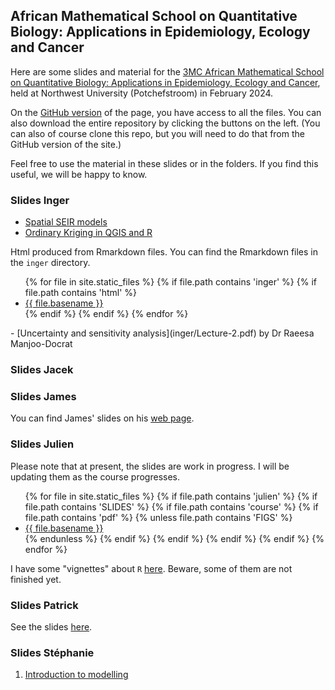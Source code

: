 ## African Mathematical School on Quantitative Biology: Applications in Epidemiology, Ecology and Cancer
 
Here are some slides and material for the [3MC African Mathematical School on Quantitative Biology: Applications in Epidemiology, Ecology and Cancer](https://natural-sciences.nwu.ac.za/paa/3MC-School-2024), held at Northwest University (Potchefstroom) in February 2024.

On the [GitHub version](https://github.com/julien-arino/3MC-2024-02-Potch/) of the page, you have access to all the files. You can also download the entire repository by clicking the buttons on the left. (You can also of course clone this repo, but you will need to do that from the GitHub version of the site.)

Feel free to use the material in these slides or in the folders. If you find this useful, we will be happy to know.

### Slides Inger

- [Spatial SEIR models](inger/SS.pdf)
- [Ordinary Kriging in QGIS and R](inger/RThiede_OrdinaryKriging.pdf)

Html produced from Rmarkdown files. You can find the Rmarkdown files in the `inger` directory.
<ul>
{% for file in site.static_files %}
  {% if file.path contains 'inger' %}
    {% if file.path contains 'html' %}
      <li><a href="https://julien-arino.github.io/3MC-2024-02-Potch/inger/{{ file.basename }}.html">{{ file.basename }}</a></li>
    {% endif %}
  {% endif %}
{% endfor %}
</ul>
- [Uncertainty and sensitivity analysis](inger/Lecture-2.pdf) by Dr Raeesa Manjoo-Docrat

### Slides Jacek

### Slides James

You can find James' slides on his [web page](https://jameswatmough.github.io/teaching/).

### Slides Julien

Please note that at present, the slides are work in progress. I will be updating them as the course progresses.

<ul>
{% for file in site.static_files %}
  {% if file.path contains 'julien' %}
    {% if file.path contains 'SLIDES' %}
      {% if file.path contains 'course' %}
        {% if file.path contains 'pdf' %}
          {% unless file.path contains 'FIGS' %}
            <li><a href="https://julien-arino.github.io/3MC-2024-02-Potch/julien/SLIDES/{{ file.basename }}.pdf">{{ file.basename }}</a></li>
          {% endunless %}
        {% endif %}
      {% endif %}
    {% endif %}
  {% endif %}
{% endfor %}
</ul>

I have some "vignettes" about `R` [here](https://julien-arino.github.io/R-for-modellers/). Beware, some of them are not finished yet.

### Slides Patrick

See the slides [here](assets/pdf/3MC_school_2024_Patrick.pdf).

### Slides Stéphanie

1. [Introduction to modelling](assets/pdf/Portet_2024_1_2.pdf)

